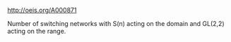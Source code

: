 http://oeis.org/A000871

Number of switching networks with S(n) acting on the domain and GL(2,2) acting on the range.

